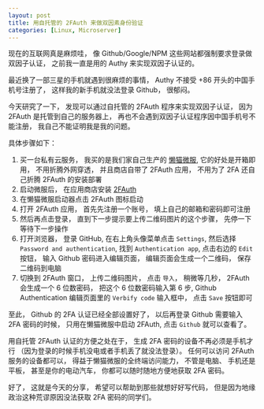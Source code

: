 ```yaml
---
layout: post
title: 用自托管的 2FAuth 来做双因素身份验证
categories: [Linux, Microserver]
---
```


现在的互联网真是麻烦哇， 像 Github/Google/NPM 这些网站都强制要求登录做双因子认证， 之前我一直是用的 Authy 来实现双因子认证的。

最近换了一部三星的手机就遇到很麻烦的事情， Authy 不接受 +86 开头的中国手机号注册了， 这样我的新手机就没法登录 Github， 很郁闷。

今天研究了一下， 发现可以通过自托管的 2FAuth 程序来实现双因子认证， 因为 2FAuth 是托管到自己的服务器上， 再也不会遇到双因子认证程序因中国手机号不能注册， 我自己不能证明我是我的问题。

具体步骤如下：
1. 买一台私有云服务， 我买的是我们家自己生产的 [懒猫微服](https://item.jd.com/10101262547531.html), 它的好处是开箱即用， 不用折腾外网穿透， 并且商店自带了 2FAuth 应用， 不用为了 2FA 还自己折腾 2FAuth 的安装部署
2. 启动微服后， 在应用商店安装 [2FAuth](https://lazycat.cloud/appstore/%2Fshop%2Fdetail%2Fcloud.lazycat.app.c2fauth)
3. 在懒猫微服启动器点击 2FAuth 图标启动
4. 打开 2FAuth 应用， 首先先注册一个账号， 填上自己的邮箱和密码即可注册
5. 然后再点击登录， 直到下一步提示要上传二维码图片的这个步骤， 先停一下等待下一步操作
6. 打开浏览器， 登录 GitHub, 在右上角头像菜单点击 `Settings`, 然后选择 `Password and authentication`, 找到 `Authentication app`, 点击右边的 `Edit` 按钮， 输入 Github 密码进入编辑页面， 编辑页面会生成一个二维码， 保存二维码到电脑
7. 切换到 2FAuth 窗口， 上传二维码图片， 点击 `导入`， 稍微等几秒， 2FAuth 会生成一个 6 位数密码， 把这个 6 位数密码输入第 6 步, Github Authentication 编辑页面里的 `Verbify code` 输入框中， 点击 `Save` 按钮即可

至此， Github 的 2FA 认证已经全部设置好了， 以后再登录 Github 需要输入 2FA 密码的时候， 只用在懒猫微服中启动 2FAuth, 点击 `Github` 就可以查看了。

用自托管 2FAuth 认证的方便之处在于， 生成 2FA 密码的设备不再必须是手机才行 （因为登录的时候手机没电或者手机丢了就没法登录）。  任何可以访问 2FAuth 服务的设备都可以， 得益于懒猫微服的全终端访问能力， 不管是电脑、 手机还是平板， 甚至是你的电动汽车， 你都可以随时随地方便地获取 2FA 密码。

好了， 这就是今天的分享， 希望可以帮助到那些就想好好写代码， 但是因为地缘政治这种荒谬原因没法获取 2FA 密码的同学们。

